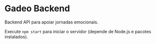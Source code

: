 # Gadeo Backend

Backend API para apoiar jornadas emocionais.

Execute `npm start` para iniciar o servidor (depende de Node.js e pacotes instalados).
